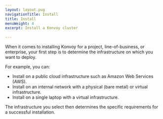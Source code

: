 ```yaml
---
layout: layout.pug
navigationTitle: Install
title: Install
menuWeight: 4
excerpt: Install a Konvoy cluster
 
---
```


When it comes to installing Konvoy for a project, line-of-business, or enterprise, your first step is to determine the infrastructure on which you want to deploy.

For example, you can:

- Install on a public cloud infrastructure such as Amazon Web Services (AWS).
- Install on an internal network with a physical (bare metal) or virtual infrastructure.
- Install on a single laptop with a virtual infrastructure.

The infrastructure you select then determines the specific requirements for a successful installation.
